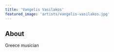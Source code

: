 ```yaml
---
title: 'Vangelis Vasilakos'
featured_image: 'artists/vangelis-vasilakos.jpg'
---
```


## About

Greece musician
